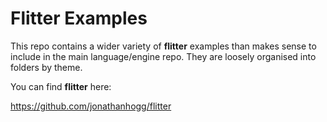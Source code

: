 # Flitter Examples

This repo contains a wider variety of **flitter** examples than makes sense to
include in the main language/engine repo. They are loosely organised into
folders by theme.

You can find **flitter** here:

https://github.com/jonathanhogg/flitter
